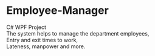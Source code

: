 # Employee-Manager
C# WPF Project<br />
The system helps to manage the department employees,<br />
Entry and exit times to work,<br />
Lateness, manpower and more.<br />
